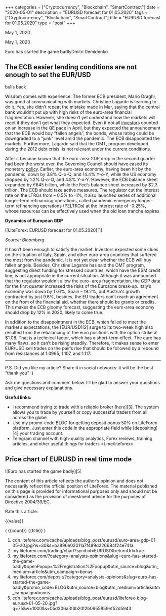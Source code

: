 +++
categories = ["Cryptocurrency", "Blockchain", "SmartContract"]
date = "2020-05-01"
description = "EURUSD forecast for 01.05.2020"
tags = ["Cryptocurrency", "Blockchain", "SmartContract"]
title = "EURUSD forecast for 01.05.2020"
type = "post"
+++

May 1, 2020

May 1, 2020

Euro has started the game badlyDmitri Demidenko

## The ECB easier lending conditions are not enough to set the EUR/USD
bulls back

Wisdom comes with experience. The former ECB president, Mario Draghi,
was good at communicating with markets. Christine Lagarde is learning to
do it. Yes, she didn’t repeat the mistake made in Mar, saying that the
central bank wouldn’t put up with high risks of the euro-area financial
fragmentation. However, she doesn’t yet understand how the markets will
react if they don’t get what they expected. Even if not all [investor](https://www.fintechee.com/tutorial-for-forex-trading/investor-mode/)s
counted on an increase in the QE pace in April, but they expected the
announcement that the ECB would buy “fallen angels”, the bonds, whose
rating could be downgraded to a “junk” level amid the pandemic. The ECB
disappointed the markets. Furthermore, Lagarde said that the OMT,
program developed during the 2012 debt crisis, is not relevant under the
current conditions.

After it became known that the euro-area GDP drop in the second quarter
had been the worst ever, the Governing Council should have eased its
monetary [policy](https://www.fintechee.com/policy/). Earlier, the euro-area economy, having been hit by the
pandemic, down by 3.8% Q-o-Q, and 14.4% Y-o-Y, while the US economy
dropped by 1.2% Q-o-Q, and 4.8% Y-o-Y. However, the ECB balance sheet
expanded by €645 billion, while the Fed’s balance sheet increased by
$2.3 trillion. The ECB should take active measures. The regulator cut
the interest rate on the LTROs from – 0.5% to -1%, it also launched
series of additional longer-term refinancing operations, called pandemic
emergency longer-term refinancing operations (PELTROs) at the interest
rate of -0.25%, whose resources can be effectively used when the old
loan tranche expires.

 **Dynamics of European GDP**

![LiteForex: EURUSD forecast for 01.05.2020][1]

 _Source: Bloomberg_

It hasn’t been enough to satisfy the market. Investors expected some
clues on the situation of Italy, Spain, and other euro-area countries
that suffered the most from the pandemic. It is not yet clear whether
the ECB will buy fallen angels. Besides, Christine Lagarde has said the
OMT program, suggesting direct funding for stressed countries, which
have the ESM credit line, is not appropriate in the current situation.
Although it was announced that the regulator wouldn’t allow the euro-
area fragmentation, the GDP data for the first quarter increased the
risks of the Eurozone break-up. Italy’s economy was down by 17.6%, Spain
– 19.2%, but Austria's growth contracted by just 9.6%, besides, the EU
leaders can’t reach an agreement on the from of the financial aid,
whether there should be grants or credits. This makes the ECB gloomy
forecast, suggesting the euro-area economy should drop by 12% in 2020,
likely to come true.

In addition to the disappointment in the ECB, which failed to meet the
market’s expectations, the [EUR/USD][2] surge to its two-week high also
resulted from the rebalancing of the euro positions with the option
strike at $1.08. That is a technical factor, which has a short-term
effect. The euro has many flaws, so it can’t be rising steadily.
Therefore, it makes sense to enter EUR/USD sell trades on the pair’s
rise that should be followed by a rebound from resistances at 1.0965,
1.107, and 1.117.

* * *

P.S. Did you like my article? Share it in social networks: it will be
the best “thank you" :)

Ask me questions and comment below. I’ll be glad to answer your
questions and give necessary explanations.

 **Useful links:**

  * I recommend trying to trade with a reliable broker [here][3]. The system allows you to trade by yourself or copy successful traders from all across the globe.
  * Use my promo-code BLOG for getting deposit bonus 50% on LiteForex platform. Just enter this code in the appropriate field while [depositing][4] your trading account.
  * Telegram channel with high-quality analytics, Forex reviews, training articles, and other useful things for traders <t.me/liteforex>

## Price chart of EURUSD in real time mode

![Euro has started the game badly][5]

The content of this article reflects the author’s opinion and does not
necessarily reflect the official position of LiteForex. The material
published on this page is provided for informational purposes only and
should not be considered as the provision of investment advice for the
purposes of Directive 2004/39/EC.

Rate this article:

{{value}}

( {{count}} {{title}} )

   1. cdn.liteforex.com/cache/uploads/blog_post/eurusd/euro-area-gdp-01-05-20.jpg?w=30&s=ba896e03011a7f489d226684f24e741a
   2. my.liteforex.com/trading/chart?symbol=EURUSD&returnUrl=true
   3. my.liteforex.com/?category=analysts-opinions&slug=euro-has-started-the-game-badly&openPopup=%2Fregistration%2Fpopup&utm_source=blog&utm_medium=article&utm_campaign=bonus
   4. my.liteforex.com/deposit/?category=analysts-opinions&slug=euro-has-started-the-game-badly&promo_code=BLOG&utm_source=blog&utm_medium=article&utm_campaign=bonus
   5. cdn.liteforex.com/cache/uploads/blog_post/eurusd/liteforex-blog-eurusd-01-05-20.jpg?q=75&w=1000&s=05d306a3f4b20f2b0955859ef52d5943